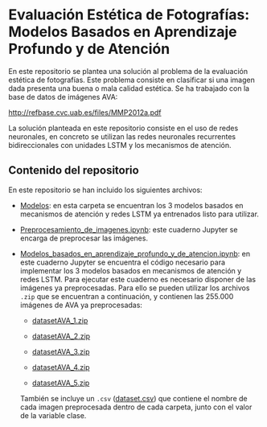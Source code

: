 # Evaluación Estética de Fotografías: Modelos Basados en Aprendizaje Profundo y de Atención

En este repositorio se plantea una solución al problema de la evaluación estética de fotografías. Este problema consiste en clasificar si una imagen dada presenta una buena o mala calidad estética. Se ha trabajado con la base de datos de imágenes AVA:

http://refbase.cvc.uab.es/files/MMP2012a.pdf

La solución planteada en este repositorio consiste en el uso de redes neuronales, en concreto se utilizan las redes neuronales recurrentes bidireccionales con unidades LSTM y los mecanismos de atención.

## Contenido del repositorio

En este repositorio se han incluido los siguientes archivos:

*   [Modelos](./Modelos): en esta carpeta se encuentran los 3 modelos basados en mecanismos de atención y redes LSTM ya entrenados listo para utilizar.

*   [Preprocesamiento_de_imagenes.ipynb](./Preprocesamiento_de_imágenes.ipynb): este cuaderno Jupyter se encarga de preprocesar las imágenes.

*   [Modelos_basados_en_aprendizaje_profundo_y_de_atencion.ipynb](./Modelos_basados_en_aprendizaje_profundo_y_de_atencion.ipynb): en este cuaderno Jupyter se encuentra el código necesario para implementar los 3 modelos basados en mecanismos de atención y redes LSTM. Para ejecutar este cuaderno es necesario disponer de las imágenes ya preprocesadas. Para ello se pueden utilizar los archivos `.zip` que se encuentran a continuación, y contienen las 255.000 imágenes de AVA ya preprocesadas:

    *   [datasetAVA_1.zip](https://drive.google.com/file/d/1VZSch0lP9ymPYvQieioPDBYCOZvXBX7d/view?usp=sharing)

    *   [datasetAVA_2.zip](https://drive.google.com/file/d/1ShHjdMeoGcTlmKU0R7PjksrBb-462JJ-/view?usp=sharing)

    *   [datasetAVA_3.zip](https://drive.google.com/file/d/1hwzmXGN-WTn3aLaIuvnSoVfHEOO1BbEH/view?usp=sharing)

    *   [datasetAVA_4.zip](https://drive.google.com/file/d/1DjWnkGYpKQyT9AsBpGKBuLlfGDzFFf1c/view?usp=sharing)

    *   [datasetAVA_5.zip](https://drive.google.com/file/d/10D-nivOp-FxKxVjEJx1d2nykiYmj7tjP/view?usp=sharing)

    También se incluye un `.csv` ([dataset.csv](./dataset.csv)) que contiene el nombre de cada imagen preprocesada dentro de cada carpeta, junto con el valor de la variable clase.

